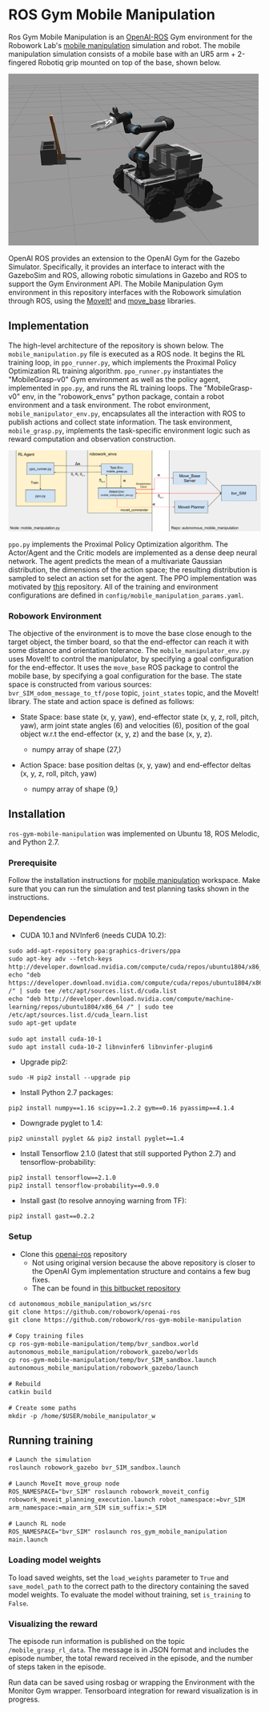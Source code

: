 # ROS Gym Mobile Manipulation

Ros Gym Mobile Manipulation is an [OpenAI-ROS](https://bitbucket.org/theconstructcore/openai_ros/src/kinetic-devel/)
Gym environment for the Robowork Lab's [mobile manipulation](https://github.com/robowork/autonomous_mobile_manipulation) 
simulation and robot. The mobile manipulation simulation consists of a mobile base with an UR5 arm + 2-fingered Robotiq 
grip mounted on top of the base, shown below.

![Robowork Mobile Manipulation Simulation](resources/robowork-simulation.png)

OpenAI ROS provides an extension to the OpenAI Gym for the Gazebo Simulator. Specifically, it provides an interface 
to interact with the GazeboSim and ROS, allowing robotic simulations in Gazebo and ROS to support the Gym Environment API.
The Mobile Manipulation Gym environment in this repository interfaces with the Robowork simulation through ROS, using 
the [MoveIt!](https://moveit.ros.org/) and [move_base](http://wiki.ros.org/move_base) libraries. 

## Implementation
The high-level architecture of the repository is shown below. The `mobile_manipulation.py` file is executed as a ROS node.
It begins the RL training loop, in `ppo_runner.py`, which implements the Proximal Policy Optimization RL training algorithm.
`ppo_runner.py` instantiates the "MobileGrasp-v0" Gym environment as well as the policy agent, implemented in 
`ppo.py`, and runs the RL training loops. The "MobileGrasp-v0" env, in the "robowork_envs" python package, contain a robot 
environment and a task environment. The robot environment, `mobile_manipulator_env.py`, encapsulates all the interaction 
with ROS to publish actions and collect state information. The task environment, `mobile_grasp.py`, implements the 
task-specific environment logic such as reward computation and observation construction. 

![ros-gym-mobile-manipulation](resources/Implementation-flowchart.png) 

`ppo.py` implements the Proximal Policy Optimization algorithm. The Actor/Agent and the Critic models are implemented as 
a dense deep neural network. The agent predicts the mean of a multivariate Gaussian distribution, the dimensions of the 
action space; the resulting distribution is sampled to select an action set for the agent.
The PPO implementation was motivated by [this](https://github.com/wisnunugroho21/reinforcement_learning_ppo_rnd) repository.
All of the training and environment configurations are defined in `config/mobile_manipulation_params.yaml`. 

### Robowork Environment
The objective of the environment is to move the base close enough to the target object, the timber board, so that the end-effector
can reach it with some distance and orientation tolerance.
The `mobile_manipulator_env.py` uses MoveIt! to control the manipulator, by specifying a goal configuration for the end-effector.
It uses the `move_base` ROS package to control the mobile base, by specifying a goal configuration for the base. The state space
is constructed from various sources: `bvr_SIM_odom_message_to_tf/pose` topic, `joint_states` topic, and the MoveIt! library.
The state and action space is defined as follows: 

* State Space: base state (x, y, yaw), end-effector state (x, y, z, roll, pitch, yaw), arm joint state angles (6) 
and velocities (6), position of the goal object w.r.t the end-effector (x, y, z) and the base (x, y, z). 
    * numpy array of shape (27,)

* Action Space: base position deltas (x, y, yaw) and end-effector deltas (x, y, z, roll, pitch, yaw)
    * numpy array of shape (9,)

## Installation
`ros-gym-mobile-manipulation` was implemented on Ubuntu 18, ROS Melodic, and Python 2.7.

### Prerequisite
Follow the installation instructions for [mobile manipulation](https://github.com/robowork/autonomous_mobile_manipulation)
workspace. Make sure that you can run the simulation and test planning tasks shown in the instructions.

### Dependencies
* CUDA 10.1 and NVInfer6 (needs CUDA 10.2):
```
sudo add-apt-repository ppa:graphics-drivers/ppa
sudo apt-key adv --fetch-keys http://developer.download.nvidia.com/compute/cuda/repos/ubuntu1804/x86_64/7fa2af80.pub
echo "deb https://developer.download.nvidia.com/compute/cuda/repos/ubuntu1804/x86_64 /" | sudo tee /etc/apt/sources.list.d/cuda.list
echo "deb http://developer.download.nvidia.com/compute/machine-learning/repos/ubuntu1804/x86_64 /" | sudo tee /etc/apt/sources.list.d/cuda_learn.list
sudo apt-get update

sudo apt install cuda-10-1
sudo apt install cuda-10-2 libnvinfer6 libnvinfer-plugin6
```
* Upgrade pip2:
```
sudo -H pip2 install --upgrade pip
```
* Install Python 2.7 packages:
```
pip2 install numpy==1.16 scipy==1.2.2 gym==0.16 pyassimp==4.1.4
```
* Downgrade pyglet to 1.4:
```
pip2 uninstall pyglet && pip2 install pyglet==1.4
```
* Install Tensorflow 2.1.0 (latest that still supported Python 2.7) and tensorflow-probability:
```
pip2 install tensorflow==2.1.0
pip2 install tensorflow-probability==0.9.0
```
* Install gast (to resolve annoying warning from TF):
```
pip2 install gast==0.2.2
```
    
### Setup
* Clone this [openai-ros](https://github.com/robowork/openai-ros) repository
    * Not using original version because the above repository is closer to the OpenAI Gym implementation structure and contains a few bug fixes.
    * The can be found in [this bitbucket repository](https://bitbucket.org/theconstructcore/openai_ros/src/kinetic-devel/)
```
cd autonomous_mobile_manipulation_ws/src
git clone https://github.com/robowork/openai-ros
git clone https://github.com/robowork/ros-gym-mobile-manipulation

# Copy training files
cp ros-gym-mobile-manipulation/temp/bvr_sandbox.world autonomous_mobile_manipulation/robowork_gazebo/worlds
cp ros-gym-mobile-manipulation/temp/bvr_SIM_sandbox.launch autonomous_mobile_manipulation/robowork_gazebo/launch

# Rebuild
catkin build

# Create some paths
mkdir -p /home/$USER/mobile_manipulator_w
```

## Running training
```
# Launch the simulation
roslaunch robowork_gazebo bvr_SIM_sandbox.launch

# Launch MoveIt move_group node
ROS_NAMESPACE="bvr_SIM" roslaunch robowork_moveit_config robowork_moveit_planning_execution.launch robot_namespace:=bvr_SIM arm_namespace:=main_arm_SIM sim_suffix:=_SIM

# Launch RL node
ROS_NAMESPACE="bvr_SIM" roslaunch ros_gym_mobile_manipulation main.launch
```

### Loading model weights
To load saved weights, set the `load_weights` parameter to `True` and `save_model_path` to the correct path to the directory containing
the saved model weights. To evaluate the model without training, set `is_training` to `False`.

### Visualizing the reward
The episode run information is published on the topic `/mobile_grasp_rl_data`. The message is in JSON format and includes
the episode number, the total reward received in the episode, and the number of steps taken in the episode.

Run data can be saved using rosbag or wrapping the Environment with the Monitor Gym wrapper. Tensorboard integration for 
reward visualization is in progress. 
 
 
   
